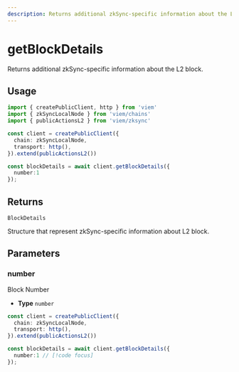 ```yaml
---
description: Returns additional zkSync-specific information about the L2 block.
---
```


# getBlockDetails

Returns additional zkSync-specific information about the L2 block.

## Usage

```ts
import { createPublicClient, http } from 'viem'
import { zkSyncLocalNode } from 'viem/chains'
import { publicActionsL2 } from 'viem/zksync'

const client = createPublicClient({
  chain: zkSyncLocalNode,
  transport: http(),
}).extend(publicActionsL2())

const blockDetails = await client.getBlockDetails({
  number:1
});
```

## Returns 

`BlockDetails`

Structure that represent zkSync-specific information about L2 block.


## Parameters

### number

Block Number

- **Type** `number`

```ts
const client = createPublicClient({
  chain: zkSyncLocalNode,
  transport: http(),
}).extend(publicActionsL2())

const blockDetails = await client.getBlockDetails({
  number:1 // [!code focus]
}); 
```